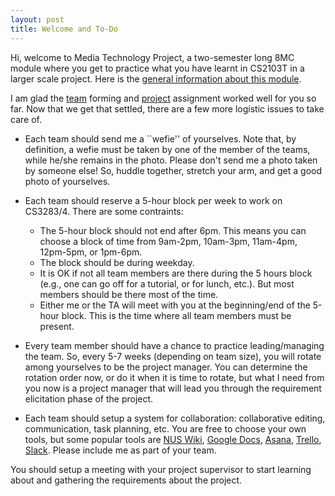 ```yaml
---
layout: post
title: Welcome and To-Do
---
```


Hi, welcome to Media Technology Project, a two-semester long 8MC module where you get to practice what you have learnt in CS2103T in a larger scale project.  Here is the [general information about this module](about.html).

I am glad the [team](teams.html) forming and [project](projects.html) assignment worked well for you so far.  Now that we get that settled, there are a few more logistic issues to take care of.

<!-- more -->

* Each team should send me a ``wefie'' of yourselves.  Note that, by definition, a wefie must be taken by one of the member of the teams, while he/she remains in the photo.  Please don't send me a photo taken by someone else!  So, huddle together, stretch your arm, and get a good photo of yourselves.

* Each team should reserve a 5-hour block per week to work on CS3283/4.  There are some contraints:  
    * The 5-hour block should not end after 6pm.  This means you can choose a block of time from 9am-2pm, 10am-3pm, 11am-4pm, 12pm-5pm, or 1pm-6pm. 
	* The block should be during weekday.
    * It is OK if not all team members are there during the 5 hours block (e.g., one can go off for a tutorial, or for lunch, etc.).  But most members should be there most of the time.  
	* Either me or the TA will meet with you at the beginning/end of the 5-hour block.  This is the time where all team members must be present.

* Every team member should have a chance to practice leading/managing the team.  So, every 5-7 weeks (depending on team size), you will rotate among yourselves to be the project manager.  You can determine the rotation order now, or do it when it is time to rotate, but what I need from you now is a project manager that will lead you through the requirement elicitation phase of the project.

* Each team should setup a system for collaboration: collaborative editing, communication, task planning, etc.  You are free to choose your own tools, but some popular tools are [NUS Wiki](http://wiki.nus.edu.sg), [Google Docs](http://docs.google.com), [Asana](http://www.asana.com), [Trello](http://www.trello.com), [Slack](http://www.slack.com).  Please include me as part of your team. 

You should setup a meeting with your project supervisor to start learning about and gathering the requirements about the project.
